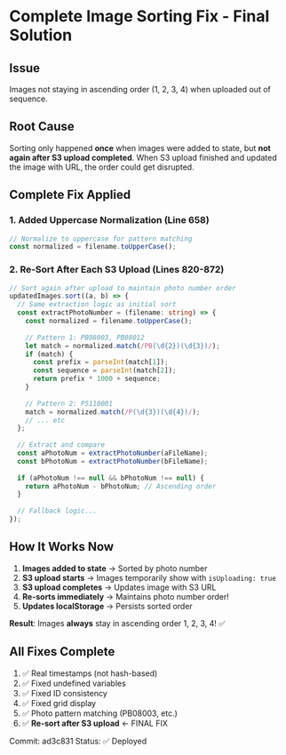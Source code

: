 # Complete Image Sorting Fix - Final Solution

## Issue
Images not staying in ascending order (1, 2, 3, 4) when uploaded out of sequence.

## Root Cause
Sorting only happened **once** when images were added to state, but **not again after S3 upload completed**. When S3 upload finished and updated the image with URL, the order could get disrupted.

## Complete Fix Applied

### 1. Added Uppercase Normalization (Line 658)
```typescript
// Normalize to uppercase for pattern matching
const normalized = filename.toUpperCase();
```

### 2. Re-Sort After Each S3 Upload (Lines 820-872)
```typescript
// Sort again after upload to maintain photo number order
updatedImages.sort((a, b) => {
  // Same extraction logic as initial sort
  const extractPhotoNumber = (filename: string) => {
    const normalized = filename.toUpperCase();
    
    // Pattern 1: PB08003, PB08012
    let match = normalized.match(/PB(\d{2})(\d{3})/);
    if (match) {
      const prefix = parseInt(match[1]);
      const sequence = parseInt(match[2]);
      return prefix * 1000 + sequence;
    }
    
    // Pattern 2: P5110001
    match = normalized.match(/P(\d{3})(\d{4})/);
    // ... etc
  };
  
  // Extract and compare
  const aPhotoNum = extractPhotoNumber(aFileName);
  const bPhotoNum = extractPhotoNumber(bFileName);
  
  if (aPhotoNum !== null && bPhotoNum !== null) {
    return aPhotoNum - bPhotoNum; // Ascending order
  }
  
  // Fallback logic...
});
```

## How It Works Now

1. **Images added to state** → Sorted by photo number
2. **S3 upload starts** → Images temporarily show with `isUploading: true`
3. **S3 upload completes** → Updates image with S3 URL
4. **Re-sorts immediately** → Maintains photo number order!
5. **Updates localStorage** → Persists sorted order

**Result**: Images **always** stay in ascending order 1, 2, 3, 4! ✅

## All Fixes Complete

1. ✅ Real timestamps (not hash-based)
2. ✅ Fixed undefined variables
3. ✅ Fixed ID consistency  
4. ✅ Fixed grid display
5. ✅ Photo pattern matching (PB08003, etc.)
6. ✅ **Re-sort after S3 upload** ← FINAL FIX

Commit: ad3c831
Status: ✅ Deployed

